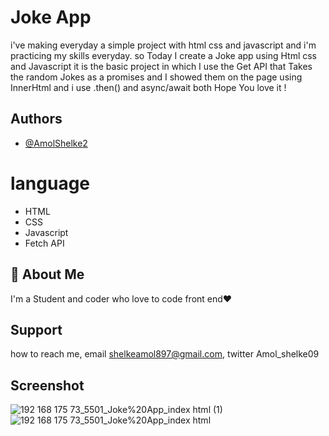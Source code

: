 # Joke App

i've making everyday a simple project with html css and javascript and i'm practicing my skills everyday.
so Today I create a Joke app using Html css and Javascript it is the basic project in which I use the Get API 
that Takes the random Jokes as a promises and I showed them on the page using InnerHtml and i use .then() and async/await both Hope You love it !

## Authors

- [@AmolShelke2](https://www.github.com/AmolShelke2)

# language

* HTML  
* CSS  
* Javascript
* Fetch API
## 🚀 About Me

I'm a Student and coder who love to code front end❤️

## Support

how to reach me, email shelkeamol897@gmail.com, twitter Amol_shelke09


## Screenshot
![192 168 175 73_5501_Joke%20App_index html (1)](https://user-images.githubusercontent.com/95171638/145988246-f80992ee-249a-4f8f-86cc-a5045f4d867f.png)
![192 168 175 73_5501_Joke%20App_index html](https://user-images.githubusercontent.com/95171638/145988265-a53afc19-c272-4ec6-87cb-9443f1107c58.png)


